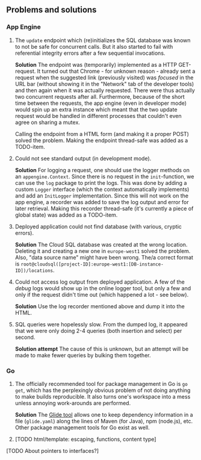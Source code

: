 Problems and solutions
----------------------

### App Engine

1.  The `update` endpoint which (re)initializes the SQL database was known to not be safe for concurrent calls. But it
    also started to fail with referential integrity errors after a few sequential invocations.
    
    **Solution** The endpoint was (temporarily) implemented as a HTTP GET-request. It turned out that Chrome - for
    unknown reason - already sent a request when the suggested link (previously visited) was *focused* in the URL bar
    (without showing it in the "Network" tab of the developer tools) and then again when it was actually requested.
    There were thus actually two concurrent requests after all. Furthermore, because of the short time between the
    requests, the app engine (even in developer mode) would spin up an extra instance which meant that the two update
    request would be handled in different processes that couldn't even agree on sharing a mutex.
    
    Calling the endpoint from a HTML form (and making it a proper POST) solved the problem. Making the endpoint
    thread-safe was added as a TODO-item.

2.  Could not see standard output (in development mode).
    
    **Solution** For logging a request, one should use the logger methods on an `appengine.Context`. Since there is no
    request in the `init`-function, we can use the `log` package to print the logs. This was done by adding a custom
    `Logger` interface (which the context automatically implements) and add an `InitLogger` implementation. Since this
    will not work on the app engine, a recorder was added to save the log output and error for later retrieval. Making
    this recorder thread-safe (it's currently a piece of global state) was added as a TODO-item.

3.  Deployed application could not find database (with various, cryptic errors).
   
    **Solution** The Cloud SQL database was created at the wrong location. Deleting it and creating a new one in
    `europe-west1` solved the problem. Also, "data source name" might have been wrong. The/a correct format is
    `root@cloudsql([project-ID]:europe-west1:[DB-instance-ID])/locations`.

4.  Could not access log output from deployed application. A few of the *debug* logs would show up in the online logger
    tool, but only a few and only if the request didn't time out (which happened a lot - see below).
    
    **Solution** Use the log recorder mentioned above and dump it into the HTML.

5.  SQL queries were hopelessly slow. From the dumped log, it appeared that we were only doing 2-4 queries (both
    insertion and select) per second.
    
    **Solution attempt** The cause of this is unknown, but an attempt will be made to make fewer queries by bulking them
    together.

### Go

1.  The officially recommended tool for package management in Go is `go get`, which has the perplexingly obvious
    problem of not doing anything to make builds reproducible. It also turns one's workspace into a mess unless annoying 
    work-arounds are performed.
    
    **Solution** The [Glide tool](https://glide.sh/) allows one to keep dependency information in a file (`glide.yaml`)
    along the lines of Maven (for Java), npm (node.js), etc. Other package management tools for Go exist as well.

2.  [TODO html/template: escaping, functions, content type]

[TODO About pointers to interfaces?]

